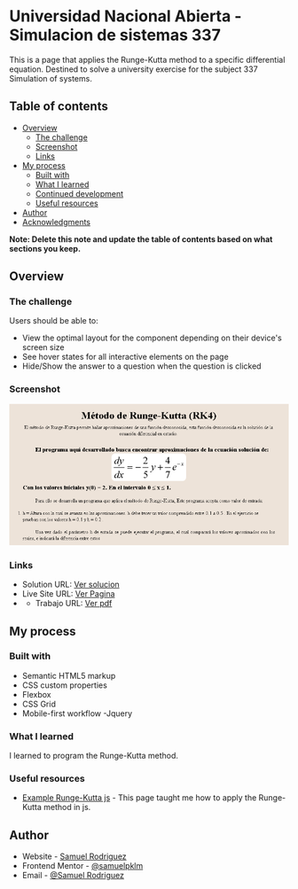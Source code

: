 # Universidad Nacional Abierta - Simulacion de sistemas 337
This is a page that applies the Runge-Kutta method to a specific differential equation. Destined to solve a university exercise for the subject 337 Simulation of systems.

## Table of contents

- [Overview](#overview)
  - [The challenge](#the-challenge)
  - [Screenshot](#screenshot)
  - [Links](#links)
- [My process](#my-process)
  - [Built with](#built-with)
  - [What I learned](#what-i-learned)
  - [Continued development](#continued-development)
  - [Useful resources](#useful-resources)
- [Author](#author)
- [Acknowledgments](#acknowledgments)

**Note: Delete this note and update the table of contents based on what sections you keep.**

## Overview

### The challenge

Users should be able to:

- View the optimal layout for the component depending on their device's screen size
- See hover states for all interactive elements on the page
- Hide/Show the answer to a question when the question is clicked

### Screenshot

![Faq acordion](./Pagina.png)


### Links

- Solution URL: [Ver solucion](https://github.com/samuelpklm/samuelpklm.github.io-RungeKutta)
- Live Site URL: [Ver Pagina](https://samuelpklm.github.io/samuelpklm.github.io-RungeKutta/)
- - Trabajo URL: [Ver pdf](https://drive.google.com/file/d/1Al-Va2uTMJMF6QpYk6GrzecsKOSfOjWL/view?usp=drive_link)

## My process

### Built with

- Semantic HTML5 markup
- CSS custom properties
- Flexbox
- CSS Grid
- Mobile-first workflow
-Jquery


### What I learned

I learned to program the Runge-Kutta method.


### Useful resources

- [Example Runge-Kutta js](https://es.acervolima.com/metodo-de-cuarto-orden-de-runge-kutta-para-resolver-ecuaciones-diferenciales/) - This page taught me how to apply the Runge-Kutta method in js.


## Author

- Website - [Samuel Rodriguez](https://github.com/samuelpklm)
- Frontend Mentor - [@samuelpklm](https://www.frontendmentor.io/profile/samuelpklm)
- Email - [@Samuel Rodriguez](samuelr76@gmail.com)
